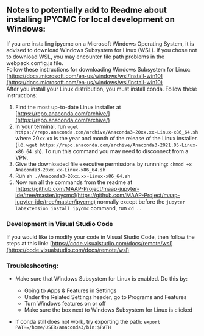 ## Notes to potentially add to Readme about installing IPYCMC for local development on Windows:
If you are installing ipycmc on a Microsoft Windows Operating System, it is advised to download Windows Subsystem for Linux (WSL). If you chose not to download WSL, you may encounter file path problems in the webpack.config.js file. <br>
Follow these instructions for downloading Windows Subsystem for Linux: <br>
[https://docs.microsoft.com/en-us/windows/wsl/install-win10](https://docs.microsoft.com/en-us/windows/wsl/install-win10) <br>
After you install your Linux distribution, you must install conda. Follow these instructions: <br>
1. Find the most up-to-date Linux installer at [https://repo.anaconda.com/archive/](https://repo.anaconda.com/archive/)
2. In your terminal, run `wget https://repo.anaconda.com/archive/Anaconda3-20xx.xx-Linux-x86_64.sh` where 20xx.xx is the year and month of the release of the Linux installer. (i.e.  `wget https://repo.anaconda.com/archive/Anaconda3-2021.05-Linux-x86_64.sh`). To run this command you may need to disconnect from a VPN.
3. Give the downloaded file executive permissions by runnning: `chmod +x Anaconda3-20xx.xx-Linux-x86_64.sh`
4. Run `sh ./Anaconda3-20xx.xx-Linux-x86_64.sh`
5. Now run all the commands from the readme at [https://github.com/MAAP-Project/maap-jupyter-ide/tree/master/ipycmc](https://github.com/MAAP-Project/maap-jupyter-ide/tree/master/ipycmc) normally except before the `jupyter labextension install ipycmc` command, run `cd ..`
    
### Development in Visual Studio Code
If you would like to modify your code in Visual Studio Code, then follow the steps at this link: [https://code.visualstudio.com/docs/remote/wsl](https://code.visualstudio.com/docs/remote/wsl)

### Troubleshooting:
* Make sure that Windows Subsystem for Linux is enabled. Do this by:
    * Going to Apps & Features in Settings
    * Under the Related Settings header, go to Programs and Features
	* Turn Windows features on or off
  * Make sure the box next to Windows Subsystem for Linux is clicked

* If conda still does not work, try exporting the path: `export PATH=/home/USER/anaconda3/bin:$PATH`